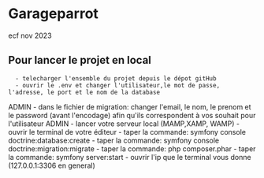 # Garageparrot
ecf nov 2023

Pour lancer le projet en local 
------------------------------
      - telecharger l'ensemble du projet depuis le dépot gitHub
      - ouvrir le .env et changer l'utilisateur,le mot de passe, l'adresse, le port et le nom de la database
ADMIN - dans le fichier de migration: changer l'email, le nom, le prenom et le password (avant l'encodage) afin qu'ils correspondent à vos souhait pour l'utilisateur ADMIN
      - lancer votre serveur local (MAMP,XAMP, WAMP)
      - ouvrir le terminal de votre éditeur
      - taper la commande: symfony console doctrine:database:create
      - taper la commande: symfony console doctrine:migration:migrate
      - taper la commande: php composer.phar 
      - taper la commande: symfony server:start
      - ouvrir l'ip que le terminal vous donne (127.0.0.1:3306 en general)



